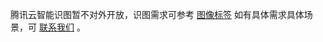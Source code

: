 腾讯云智能识图暂不对外开放，识图需求可参考 [图像标签](https://cloud.tencent.com/document/api/865/35471) 如有具体需求具体场景，可 [联系我们](https://cloud.tencent.com/online-service?from=service-support) 。
